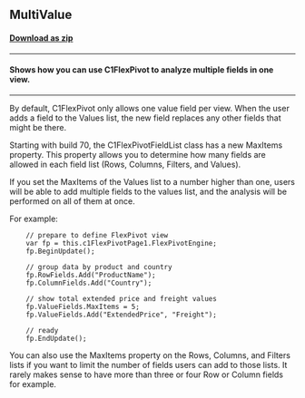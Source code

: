 ## MultiValue
#### [Download as zip](https://grapecity.github.io/DownGit/#/home?url=https://github.com/GrapeCity/ComponentOne-WinForms-Samples/tree/master/NetFramework\FlexPivot\CS\MultiValue)
____
#### Shows how you can use C1FlexPivot to analyze multiple fields in one view.
____
By default, C1FlexPivot only allows one value field per view. When the user adds a field to the Values list, the new field replaces any  other fields that might be there.

Starting with build 70, the C1FlexPivotFieldList class has a new MaxItems property.
This property allows you to determine how many fields are allowed in each field list (Rows, Columns, Filters, and Values).

If you set the MaxItems of the Values list to a number higher than one, users will be able to add multiple fields to the values list,
and the analysis will be performed on all of them at once.

For example:

```
	// prepare to define FlexPivot view
    var fp = this.c1FlexPivotPage1.FlexPivotEngine;
	fp.BeginUpdate();

	// group data by product and country
    fp.RowFields.Add("ProductName");
    fp.ColumnFields.Add("Country");

	// show total extended price and freight values
    fp.ValueFields.MaxItems = 5;
    fp.ValueFields.Add("ExtendedPrice", "Freight");

	// ready
	fp.EndUpdate();
```
You can also use the MaxItems property on the Rows, Columns, and Filters lists if you want to limit the number of fields users can add to those lists.
It rarely makes sense to have more than three or four Row or Column fields for example.

